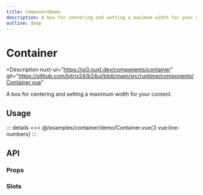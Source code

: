 ```yaml
---
title: ComponentName
description: A box for centering and setting a maximum width for your content.
outline: deep
---
```

<script setup>
import ContainerExample from '/examples/container/Container.vue';
</script>
# Container

<Description
  nuxt-ui="https://ui3.nuxt.dev/components/container"
  git="https://github.com/bitrix24/b24ui/blob/main/src/runtime/components/Container.vue"
>
  A box for centering and setting a maximum width for your content.
</Description>

## Usage

<div class="lg:min-h-[160px]">
  <ClientOnly>
    <ContainerExample />
  </ClientOnly>
</div>

::: details
<<< @/examples/container/demo/Container.vue{3 vue:line-numbers}
:::

## API

### Props

<ComponentProps component="Container" />

### Slots

<ComponentSlots component="Container" />
